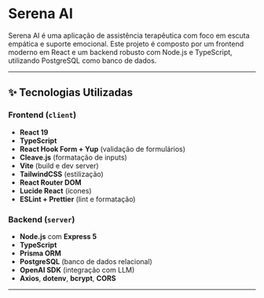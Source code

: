 # Serena AI

Serena AI é uma aplicação de assistência terapêutica com foco em escuta empática e suporte emocional. Este projeto é composto por um frontend moderno em React e um backend robusto com Node.js e TypeScript, utilizando PostgreSQL como banco de dados.

---

## ✨ Tecnologias Utilizadas

### Frontend (`client`)
- **React 19**
- **TypeScript**
- **React Hook Form + Yup** (validação de formulários)
- **Cleave.js** (formatação de inputs)
- **Vite** (build e dev server)
- **TailwindCSS** (estilização)
- **React Router DOM**
- **Lucide React** (ícones)
- **ESLint + Prettier** (lint e formatação)

### Backend (`server`)
- **Node.js** com **Express 5**
- **TypeScript**
- **Prisma ORM**
- **PostgreSQL** (banco de dados relacional)
- **OpenAI SDK** (integração com LLM)
- **Axios**, **dotenv**, **bcrypt**, **CORS**

---
